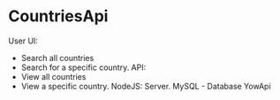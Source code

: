 # CountriesApi
User UI:
- Search all countries
- Search for a specific country.
API: 
- View all countries
- View a specific country.
NodeJS: Server.
MySQL - Database YowApi